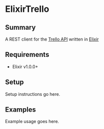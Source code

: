 ElixirTrello
============

Summary
-------
A REST client for the [Trello API](https://trello.com/docs/) written in [Elixir](http://elixir-lang.org/)

Requirements
------------
- Elixir v1.0.0+

Setup
-----
Setup instructions go here.

Examples
--------
Example usage goes here.
